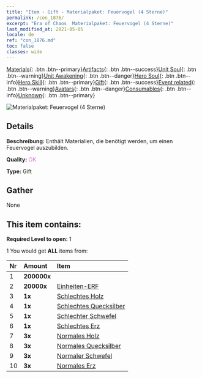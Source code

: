 ```yaml
---
title: "Item - Gift - Materialpaket: Feuervogel (4 Sterne)"
permalink: /con_1876/
excerpt: "Era of Chaos  Materialpaket: Feuervogel (4 Sterne)"
last_modified_at: 2021-05-05
locale: de
ref: "con_1876.md"
toc: false
classes: wide
---
```

 [Materials](/ItemsDE/){: .btn .btn--primary}[Artifacts](/ItemsDE/Artifacts/){: .btn .btn--success}[Unit Soul](/ItemsDE/UnitSoul/){: .btn .btn--warning}[Unit Awakening](/ItemsDE/UnitAwakening/){: .btn .btn--danger}[Hero Soul](/ItemsDE/HeroSoul/){: .btn .btn--info}[Hero Skill](/ItemsDE/HeroSkill/){: .btn .btn--primary}[Gift](/ItemsDE/Gift/){: .btn .btn--success}[Event related](/ItemsDE/Events/){: .btn .btn--warning}[Avatars](/ItemsDE/Avatars/){: .btn .btn--danger}[Consumables](/ItemsDE/Consumables/){: .btn .btn--info}[Unknown](/ItemsDE/Unknown/){: .btn .btn--primary}

 ![Materialpaket: Feuervogel (4 Sterne)](/images/t/i_907499.png)

## Details
 **Beschreibung:** Enthält Materialien, die benötigt werden, um einen Feuervogel auszubilden.

 **Quality:** <span style="color: #DA70D6">OK</span>

 **Type:** Gift

## Gather

  None

## This item contains:

 **Required Level to open:** 1

 1 You would get **ALL** items  from:

  | Nr | Amount |     Item    |
  |:---|:-------|:------------|
  | 1 |  **200000x** | <i class="fas fa-coins"/> |  | 
  | 2 |  **20000x** | [Einheiten-ERF](/ItemsDE/con_902/) |  | 
  | 3 |  **1x** | [Schlechtes Holz](/ItemsDE/mat_1/) |  | 
  | 4 |  **1x** | [Schlechtes Quecksilber](/ItemsDE/mat_2/) |  | 
  | 5 |  **1x** | [Schlechter Schwefel](/ItemsDE/mat_3/) |  | 
  | 6 |  **1x** | [Schlechtes Erz](/ItemsDE/mat_1/) |  | 
  | 7 |  **3x** | [Normales Holz](/ItemsDE/mat_7/) |  | 
  | 8 |  **3x** | [Normales Quecksilber](/ItemsDE/mat_8/) |  | 
  | 9 |  **3x** | [Normaler Schwefel](/ItemsDE/mat_9/) |  | 
  | 10 |  **3x** | [Normales Erz](/ItemsDE/mat_6/) |  | 
